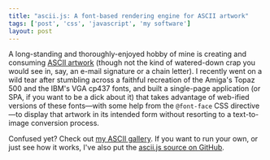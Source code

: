 ```yaml
---
title: "ascii.js: A font-based rendering engine for ASCII artwork"
tags: ['post', 'css', 'javascript', 'my software']
layout: post
---
```


A long-standing and thoroughly-enjoyed hobby of mine is creating and
consuming [ASCII artwork](https://en.wikipedia.org/wiki/ASCII_art)
(though not the kind of watered-down crap you would see in, say, an
e-mail signature or a chain letter). I recently went on a wild tear
after stumbling across a faithful recreation of the Amiga's Topaz 500
and the IBM's VGA cp437 fonts, and built a single-page application (or
SPA, if you want to be a dick about it) that takes advantage of
web-ified versions of these fonts—with some help from the `@font-face`
CSS directive—to display that artwork in its intended form without
resorting to a text-to-image conversion process.

Confused yet? Check out [my ASCII gallery](http://oddnetwork.org/ascii).
If you want to run your own, or just see how it works, I've also put the
[ascii.js source on GitHub](https://github.com/haliphax/ascii.js).
